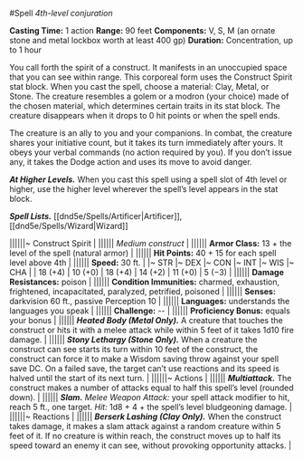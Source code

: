 #Spell
*4th-level conjuration*

**Casting Time:** 1 action
**Range:** 90 feet
**Components:** V, S, M (an ornate stone and metal lockbox worth at least 400 gp)
**Duration:** Concentration, up to 1 hour

You call forth the spirit of a construct. It manifests in an unoccupied space that you can see within range. This corporeal form uses the Construct Spirit stat block. When you cast the spell, choose a material: Clay, Metal, or Stone. The creature resembles a golem or a modron (your choice) made of the chosen material, which determines certain traits in its stat block. The creature disappears when it drops to 0 hit points or when the spell ends.

The creature is an ally to you and your companions. In combat, the creature shares your initiative count, but it takes its turn immediately after yours. It obeys your verbal commands (no action required by you). If you don’t issue any, it takes the Dodge action and uses its move to avoid danger.

***At Higher Levels.*** When you cast this spell using a spell slot of 4th level or higher, use the higher level wherever the spell’s level appears in the stat block.

***Spell Lists.*** [[dnd5e/Spells/Artificer\|Artificer]], [[dnd5e/Spells/Wizard\|Wizard]]

||||||~ Construct Spirit |
|||||| *Medium construct* |
|||||| **Armor Class:** 13 + the level of the spell (natural armor) |
|||||| **Hit Points:** 40 + 15 for each spell level above 4th |
|||||| **Speed:** 30 ft. |
|~ STR |~ DEX |~ CON |~ INT |~ WIS |~ CHA |
| 18 (+4) | 10 (+0) | 18 (+4) | 14 (+2) | 11 (+0) | 5 (−3) |
|||||| **Damage Resistances:** poison |
|||||| **Condition Immunities:** charmed, exhaustion, frightened, incapacitated, paralyzed, petrified, poisoned |
|||||| **Senses:** darkvision 60 ft., passive Perception 10 |
|||||| **Languages:** understands the languages you speak |
|||||| **Challenge:** -- |
|||||| **Proficiency Bonus:** equals your bonus |
|||||| ***Heated Body (Metal Only).*** A creature that touches the construct or hits it with a melee attack while within 5 feet of it takes 1d10 fire damage. |
|||||| ***Stony Lethargy (Stone Only).*** When a creature the construct can see starts its turn within 10 feet of the construct, the construct can force it to make a Wisdom saving throw against your spell save DC. On a failed save, the target can’t use reactions and its speed is halved until the start of its next turn. |
||||||~ Actions |
|||||| ***Multiattack.*** The construct makes a number of attacks equal to half this spell’s level (rounded down). |
|||||| ***Slam.*** *Melee Weapon Attack:* your spell attack modifier to hit, reach 5 ft., one target. *Hit:* 1d8 + 4 + the spell’s level bludgeoning damage. |
||||||~ Reactions |
|||||| ***Berserk Lashing (Clay Only).*** When the construct takes damage, it makes a slam attack against a random creature within 5 feet of it. If no creature is within reach, the construct moves up to half its speed toward an enemy it can see, without provoking opportunity attacks. |